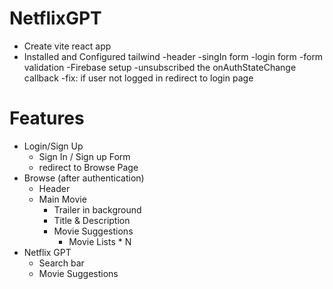 # NetflixGPT

- Create vite react app
- Installed and Configured tailwind
-header
-singIn form
-login form
-form validation
-Firebase setup 
-unsubscribed the onAuthStateChange callback
-fix: if user not logged in redirect to login page

# Features
- Login/Sign Up
    - Sign In / Sign up Form
    - redirect to Browse Page
- Browse (after authentication)
    - Header 
    - Main Movie
        - Trailer in background
        - Title & Description
        - Movie Suggestions
            - Movie Lists * N
- Netflix GPT 
    - Search bar
    - Movie Suggestions